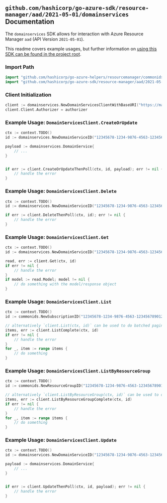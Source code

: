 
## `github.com/hashicorp/go-azure-sdk/resource-manager/aad/2021-05-01/domainservices` Documentation

The `domainservices` SDK allows for interaction with Azure Resource Manager `aad` (API Version `2021-05-01`).

This readme covers example usages, but further information on [using this SDK can be found in the project root](https://github.com/hashicorp/go-azure-sdk/tree/main/docs).

### Import Path

```go
import "github.com/hashicorp/go-azure-helpers/resourcemanager/commonids"
import "github.com/hashicorp/go-azure-sdk/resource-manager/aad/2021-05-01/domainservices"
```


### Client Initialization

```go
client := domainservices.NewDomainServicesClientWithBaseURI("https://management.azure.com")
client.Client.Authorizer = authorizer
```


### Example Usage: `DomainServicesClient.CreateOrUpdate`

```go
ctx := context.TODO()
id := domainservices.NewDomainServiceID("12345678-1234-9876-4563-123456789012", "example-resource-group", "domainServiceValue")

payload := domainservices.DomainService{
	// ...
}


if err := client.CreateOrUpdateThenPoll(ctx, id, payload); err != nil {
	// handle the error
}
```


### Example Usage: `DomainServicesClient.Delete`

```go
ctx := context.TODO()
id := domainservices.NewDomainServiceID("12345678-1234-9876-4563-123456789012", "example-resource-group", "domainServiceValue")

if err := client.DeleteThenPoll(ctx, id); err != nil {
	// handle the error
}
```


### Example Usage: `DomainServicesClient.Get`

```go
ctx := context.TODO()
id := domainservices.NewDomainServiceID("12345678-1234-9876-4563-123456789012", "example-resource-group", "domainServiceValue")

read, err := client.Get(ctx, id)
if err != nil {
	// handle the error
}
if model := read.Model; model != nil {
	// do something with the model/response object
}
```


### Example Usage: `DomainServicesClient.List`

```go
ctx := context.TODO()
id := commonids.NewSubscriptionID("12345678-1234-9876-4563-123456789012")

// alternatively `client.List(ctx, id)` can be used to do batched pagination
items, err := client.ListComplete(ctx, id)
if err != nil {
	// handle the error
}
for _, item := range items {
	// do something
}
```


### Example Usage: `DomainServicesClient.ListByResourceGroup`

```go
ctx := context.TODO()
id := commonids.NewResourceGroupID("12345678-1234-9876-4563-123456789012", "example-resource-group")

// alternatively `client.ListByResourceGroup(ctx, id)` can be used to do batched pagination
items, err := client.ListByResourceGroupComplete(ctx, id)
if err != nil {
	// handle the error
}
for _, item := range items {
	// do something
}
```


### Example Usage: `DomainServicesClient.Update`

```go
ctx := context.TODO()
id := domainservices.NewDomainServiceID("12345678-1234-9876-4563-123456789012", "example-resource-group", "domainServiceValue")

payload := domainservices.DomainService{
	// ...
}


if err := client.UpdateThenPoll(ctx, id, payload); err != nil {
	// handle the error
}
```
